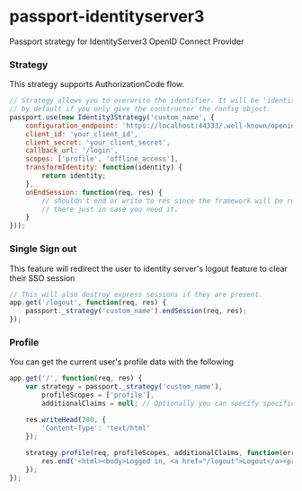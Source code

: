# passport-identityserver3
Passport strategy for IdentityServer3 OpenID Connect Provider

### Strategy
This strategy supports AuthorizationCode flow.

```javascript
// Strategy allows you to overwrite the identifier. It will be 'identity3-oidc'
// by default if you only give the constructor the config object.
passport.use(new Identity3Strategy('custom_name', {
    configuration_endpoint: 'https://localhost:44333/.well-known/openid-configuration',
    client_id: 'your_client_id',
    client_secret: 'your_client_secret',
    callback_url: '/login',
    scopes: ['profile', 'offline_access'],
    transformIdentity: function(identity) {
        return identity;
    },
    onEndSession: function(req, res) {
        // shouldn't end or write to res since the framework will be redirecting.
        // there just in case you need it.
    }
}));
```

### Single Sign out
This feature will redirect the user to identity server's logout feature to clear their SSO session

```javascript
// This will also destroy express sessions if they are present.
app.get('/logout', function(req, res) {
    passport._strategy('custom_name').endSession(req, res);
});
```

### Profile
You can get the current user's profile data with the following

```javascript
app.get('/', function(req, res) {
    var strategy = passport._strategy('custom_name'),
        profileScopes = ['profile'],
        additionalClaims = null; // Optionally you can specify specific claims to request as an array of string.

    res.writeHead(200, {
        'Content-Type': 'text/html'
    });
    
    strategy.profile(req, profileScopes, additionalClaims, function(err, profile) {
        res.end('<html><body>Logged in, <a href="/logout">Logout</a><pre>' + JSON.stringify(profile, null, 2) + '</pre></body></html>');
    });
});
```